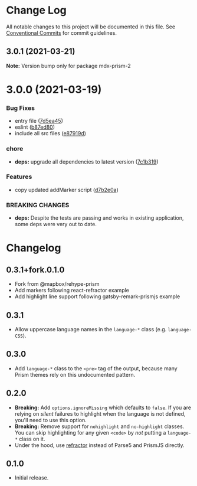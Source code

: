 # Change Log

All notable changes to this project will be documented in this file.
See [Conventional Commits](https://conventionalcommits.org) for commit guidelines.

## 3.0.1 (2021-03-21)

**Note:** Version bump only for package mdx-prism-2





# 3.0.0 (2021-03-19)


### Bug Fixes

* entry file ([7d5ea45](https://github.com/raulfdm/mdx-prism-2/commit/7d5ea45c5bbcc90a9a8fd0fa0372464df9f08960))
* eslint ([b87ed80](https://github.com/raulfdm/mdx-prism-2/commit/b87ed80749750fc427c4f4c94fe7373bd40ed5f7))
* include all src files ([e87919d](https://github.com/raulfdm/mdx-prism-2/commit/e87919d33b88933690e7e1f449e83684b4d93718))


### chore

* **deps:** upgrade all dependencies to latest version ([7c1b319](https://github.com/raulfdm/mdx-prism-2/commit/7c1b31937777072393fef41b9157a31d76eb5f14))


### Features

* copy updated addMarker script ([d7b2e0a](https://github.com/raulfdm/mdx-prism-2/commit/d7b2e0adc665cd2a3e27bf91c107065572a55392))


### BREAKING CHANGES

* **deps:** Despite the tests are passing and works in existing application, some deps were very out to date.





# Changelog

## 0.3.1+fork.0.1.0

- Fork from @mapbox/rehype-prism
- Add markers following react-refractor example
- Add highlight line support following gatsby-remark-prismjs example

## 0.3.1

- Allow uppercase language names in the `language-*` class (e.g. `language-CSS`).

## 0.3.0

- Add `language-*` class to the `<pre>` tag of the output, because many Prism themes rely on this undocumented pattern.

## 0.2.0

- **Breaking:** Add `options.ignoreMissing` which defaults to `false`.
  If you are relying on *silent* failures to highlight when the language is not defined, you'll need to use this option.
- **Breaking:** Remove support for `nohighlight` and `no-highlight` classes.
  You can skip highlighting for any given `<code>` by *not* putting a `language-*` class on it.
- Under the hood, use [refractor](https://github.com/wooorm/refractor) instead of Parse5 and PrismJS directly.

## 0.1.0

- Initial release.
